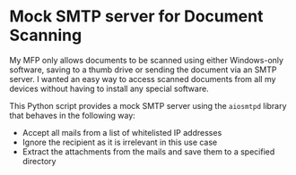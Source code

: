 # Mock SMTP server for Document Scanning
My MFP only allows documents to be scanned using either Windows-only software, saving to a thumb drive or sending the document via an SMTP server. I wanted an easy way to access scanned documents from all my devices without having to install any special software.

This Python script provides a mock SMTP server using the `aiosmtpd` library that behaves in the following way:
* Accept all mails from a list of whitelisted IP addresses
* Ignore the recipient as it is irrelevant in this use case
* Extract the attachments from the mails and save them to a specified directory
